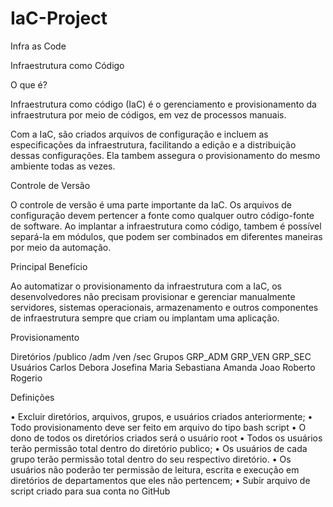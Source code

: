 # IaC-Project
Infra as Code

Infraestrutura como Código

O que é?

Infraestrutura como código (IaC) é o gerenciamento e provisionamento da infraestrutura por meio de códigos, em vez de processos manuais.

Com a IaC, são criados arquivos de configuração e incluem as especificações da infraestrutura, facilitando a edição e a distribuição dessas configurações. Ela tambem assegura o provisionamento do mesmo ambiente todas as vezes.

Controle de Versão

O controle de versão é uma parte importante da IaC. Os arquivos de configuração devem pertencer a fonte como qualquer outro código-fonte de software. Ao implantar a infraestrutura como código, tambem é possível separá-la em módulos, que podem ser combinados em diferentes maneiras por meio da automação.

Principal Benefício

Ao automatizar o provisionamento da infraestrutura com a IaC, os desenvolvedores não precisam provisionar e gerenciar manualmente servidores, sistemas operacionais, armazenamento e outros componentes de infraestrutura sempre que criam ou implantam uma aplicação.

Provisionamento

Diretórios	/publico	/adm	/ven	/sec
Grupos		GRP_ADM	GRP_VEN	GRP_SEC
Usuários		Carlos	Debora	Josefina
		Maria	Sebastiana	Amanda
		Joao	Roberto	Rogerio
				
				



Definições

•	Excluir diretórios, arquivos, grupos, e usuários criados anteriormente;
•	Todo provisionamento deve ser feito em arquivo do tipo bash script
•	O dono de todos os diretórios criados será o usuário root
•	Todos os usuários terão permissão total dentro do diretório publico;
•	Os usuários de cada grupo terão permissão total dentro do seu respectivo diretório.
•	Os usuários não poderão ter permissão de leitura, escrita e execução em diretórios de departamentos que eles não pertencem;
•	Subir arquivo de script criado para sua conta no GitHub
